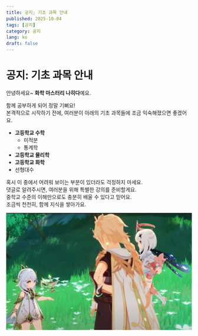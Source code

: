 ```yaml
---
title: 공지; 기초 과목 안내
published: 2025-10-04
tags: [공지]
category: 공지
lang: ko
draft: false
---
```


# 공지: 기초 과목 안내

안녕하세요~ **화학 마스터리 나히다**예요.  

함께 공부하게 되어 정말 기뻐요!  
본격적으로 시작하기 전에, 여러분이 아래의 기초 과목들에 조금 익숙해졌으면 좋겠어요.  

* **고등학교 수학**  
  * 미적분  
  * 통계학  
* **고등학교 물리학**  
* **고등학교 화학**  
* 선형대수

혹시 이 중에서 어려워 보이는 부분이 있더라도 걱정하지 마세요.  
댓글로 알려주시면, 여러분을 위해 특별한 강의를 준비할게요.  
중학교 수준의 이해만으로도 충분히 배울 수 있다고 믿어요.  
조금씩 천천히, 함께 지식을 쌓아가요.  

![nahida](jing-shan-she-shou-ming-lun.png)